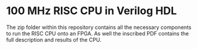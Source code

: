 # 100 MHz RISC CPU in Verilog HDL
The zip folder within this repository contains all the necessary components to run the RISC CPU onto an FPGA. As well the inscribed PDF contains
the full description and results of the CPU.
